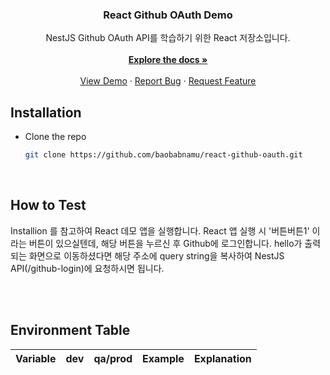 <div align="center">
  <h3 align="center">React Github OAuth Demo</h3>

  <p align="center">
    NestJS Github OAuth API를 학습하기 위한 React 저장소입니다. <br/> 
    <br />
    <a href="https://github.com/baobabnamu/react-github-oauth"><strong>Explore the docs »</strong></a>
    <br />
    <br />
    <a href="#">View Demo</a>
    ·
    <a href="https://github.com/baobabnamu/react-github-oauth/issues">Report Bug</a>
    ·
    <a href="https://github.com/baobabnamu/react-github-oauth/issues">Request Feature</a>
  </p>
</div>



## Installation

- Clone the repo  
   ```sh
   git clone https://github.com/baobabnamu/react-github-oauth.git
   ```
<br/>

## How to Test
Installion 를 참고하여 React 데모 앱을 실행합니다.
React 앱 실행 시 '버튼버튼1' 이라는 버튼이 있으실텐데, 해당 버튼을 누르신 후 Github에 로그인합니다.
hello가 출력되는 화면으로 이동하셨다면 해당 주소에 query string을 복사하여 NestJS API(/github-login)에 요청하시면 됩니다.

<br/>
<br/>

## Environment Table

| Variable           | dev | qa/prod |  Example                 | Explanation                                                                         |
| ------------------ | :-: | :-----: | :-----------------------: | ----------------------------------------------------------------------------------- |
